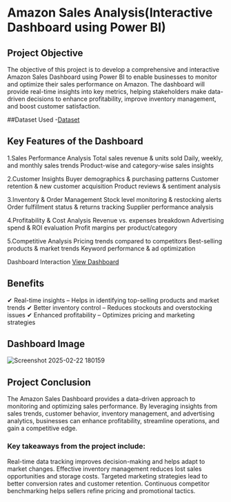 # Amazon Sales Analysis(Interactive Dashboard using Power BI)
## Project Objective 
The objective of this project is to develop a comprehensive and interactive Amazon Sales Dashboard using Power BI to enable businesses to monitor and optimize their sales performance on Amazon. The dashboard will provide real-time insights into key metrics, helping stakeholders make data-driven decisions to enhance profitability, improve inventory management, and boost customer satisfaction.

##Dataset Used
-<a href="https://github.com/Gowtham-Rajavel/Amazon_Sasles_Dashboard-Power-BI-/tree/main/Amazon%20xlsx">Dataset</a>

## Key Features of the Dashboard
1.Sales Performance Analysis
  Total sales revenue & units sold
  Daily, weekly, and monthly sales trends
  Product-wise and category-wise sales insights
  
2.Customer Insights
  Buyer demographics & purchasing patterns
  Customer retention & new customer acquisition
  Product reviews & sentiment analysis

3.Inventory & Order Management
  Stock level monitoring & restocking alerts
  Order fulfillment status & returns tracking
  Supplier performance analysis

4.Profitability & Cost Analysis
  Revenue vs. expenses breakdown
  Advertising spend & ROI evaluation
  Profit margins per product/category

5.Competitive Analysis
  Pricing trends compared to competitors
  Best-selling products & market trends
  Keyword performance & ad optimization

Dashboard Interaction <a href="https://github.com/Gowtham-Rajavel/Amazon_Sasles_Dashboard-Power-BI-/blob/main/PROJECT_1.pbix">View Dashboard</a>

## Benefits
✔ Real-time insights – Helps in identifying top-selling products and market trends
✔ Better inventory control – Reduces stockouts and overstocking issues
✔ Enhanced profitability – Optimizes pricing and marketing strategies

## Dashboard Image 
![Screenshot 2025-02-22 180159](https://github.com/user-attachments/assets/f9997ba6-5ec8-42bc-874f-61a38dd5f16c)

## Project Conclusion
The Amazon Sales Dashboard provides a data-driven approach to monitoring and optimizing sales performance. By leveraging insights from sales trends, customer behavior, inventory management, and advertising analytics, businesses can enhance profitability, streamline operations, and gain a competitive edge.

### Key takeaways from the project include:
  Real-time data tracking improves decision-making and helps adapt to market changes.
  Effective inventory management reduces lost sales opportunities and storage costs.
  Targeted marketing strategies lead to better conversion rates and customer retention.
  Continuous competitor benchmarking helps sellers refine pricing and promotional tactics.
  
